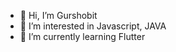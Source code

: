 - 👋 Hi, I’m Gurshobit
- 👀 I’m interested in Javascript, JAVA
- 🌱 I’m currently learning Flutter

<!---
gurshobit2009/gurshobit2009 is a ✨ special ✨ repository because its `README.md` (this file) appears on your GitHub profile.
You can click the Preview link to take a look at your changes.
--->
